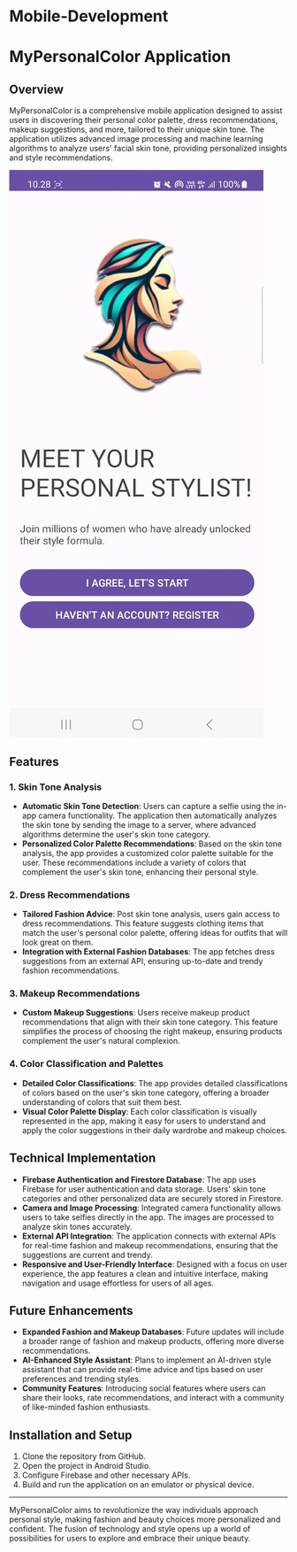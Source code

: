 # Mobile-Development

# MyPersonalColor Application

## Overview
MyPersonalColor is a comprehensive mobile application designed to assist users in discovering their personal color palette, dress recommendations, makeup suggestions, and more, tailored to their unique skin tone. The application utilizes advanced image processing and machine learning algorithms to analyze users' facial skin tone, providing personalized insights and style recommendations.

[![Demo App Video](https://github.com/Mypersonalcolorss/Mobile-Development/blob/master/thumbnail.png)](https://drive.google.com/file/d/1NhPWN-GuwRsbOH-nsVPTil47938_W-VU/view?usp=sharing)

## Features

### 1. Skin Tone Analysis
- **Automatic Skin Tone Detection**: Users can capture a selfie using the in-app camera functionality. The application then automatically analyzes the skin tone by sending the image to a server, where advanced algorithms determine the user's skin tone category.
- **Personalized Color Palette Recommendations**: Based on the skin tone analysis, the app provides a customized color palette suitable for the user. These recommendations include a variety of colors that complement the user's skin tone, enhancing their personal style.

### 2. Dress Recommendations
- **Tailored Fashion Advice**: Post skin tone analysis, users gain access to dress recommendations. This feature suggests clothing items that match the user's personal color palette, offering ideas for outfits that will look great on them.
- **Integration with External Fashion Databases**: The app fetches dress suggestions from an external API, ensuring up-to-date and trendy fashion recommendations.

### 3. Makeup Recommendations
- **Custom Makeup Suggestions**: Users receive makeup product recommendations that align with their skin tone category. This feature simplifies the process of choosing the right makeup, ensuring products complement the user's natural complexion.

### 4. Color Classification and Palettes
- **Detailed Color Classifications**: The app provides detailed classifications of colors based on the user's skin tone category, offering a broader understanding of colors that suit them best.
- **Visual Color Palette Display**: Each color classification is visually represented in the app, making it easy for users to understand and apply the color suggestions in their daily wardrobe and makeup choices.

## Technical Implementation

- **Firebase Authentication and Firestore Database**: The app uses Firebase for user authentication and data storage. Users' skin tone categories and other personalized data are securely stored in Firestore.
- **Camera and Image Processing**: Integrated camera functionality allows users to take selfies directly in the app. The images are processed to analyze skin tones accurately.
- **External API Integration**: The application connects with external APIs for real-time fashion and makeup recommendations, ensuring that the suggestions are current and trendy.
- **Responsive and User-Friendly Interface**: Designed with a focus on user experience, the app features a clean and intuitive interface, making navigation and usage effortless for users of all ages.

## Future Enhancements

- **Expanded Fashion and Makeup Databases**: Future updates will include a broader range of fashion and makeup products, offering more diverse recommendations.
- **AI-Enhanced Style Assistant**: Plans to implement an AI-driven style assistant that can provide real-time advice and tips based on user preferences and trending styles.
- **Community Features**: Introducing social features where users can share their looks, rate recommendations, and interact with a community of like-minded fashion enthusiasts.

## Installation and Setup

1. Clone the repository from GitHub.
2. Open the project in Android Studio.
3. Configure Firebase and other necessary APIs.
4. Build and run the application on an emulator or physical device.
---

MyPersonalColor aims to revolutionize the way individuals approach personal style, making fashion and beauty choices more personalized and confident. The fusion of technology and style opens up a world of possibilities for users to explore and embrace their unique beauty.
